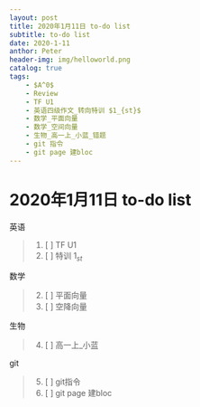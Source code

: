 ```yaml
---
layout: post
title: 2020年1月11日 to-do list
subtitle: to-do list	
date: 2020-1-11
anthor: Peter
header-img: img/helloworld.png
catalog: true
tags:
    - $A^0$
    - Review
    - TF U1
    - 英语四级作文_转向特训 $1_{st}$
    - 数学_平面向量
    - 数学_空间向量
    - 生物_高一上_小蓝_错题
    - git 指令
    - git page 建bloc
---
```


# 2020年1月11日 to-do list
英语
>1. [ ] TF U1
>2. [ ] 特训 $1_{st}$

数学
> 2. [ ] 平面向量
> 3. [ ] 空降向量

生物
> 4. [ ] 高一上_小蓝

git
> 5. [ ] git指令
> 6. [ ] git page 建bloc